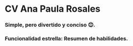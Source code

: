 # CV Ana Paula Rosales
### Simple, pero divertido y conciso 😊.

### Funcionalidad estrella: Resumen de habilidades.
